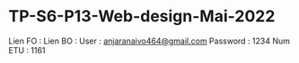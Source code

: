 # TP-S6-P13-Web-design-Mai-2022
Lien FO : 
Lien BO : 
User : anjaranaivo464@gmail.com
Password : 1234
Num ETU : 1161
